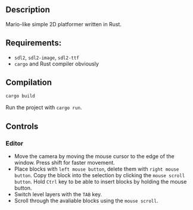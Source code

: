 ## Description

Mario-like simple 2D platformer written in Rust. 

## Requirements: 
- `sdl2`, `sdl2-image`, `sdl2-ttf`
- `cargo` and Rust compiler obviously

## Compilation

```bash
cargo build
```

Run the project with `cargo run`.

## Controls

### Editor

- Move the camera by moving the mouse cursor to the edge of the window. Press shift for faster movement.
- Place blocks with `left mouse button`, delete them with `right mouse button`. Copy the block into the selection by clicking the `mouse scroll button`. Hold `Ctrl` key to be able to insert blocks by holding the mouse button.
- Switch level layers with the `TAB` key.
- Scroll through the avaliable blocks using the `mouse scroll`.